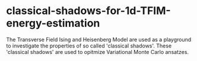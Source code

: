# classical-shadows-for-1d-TFIM-energy-estimation

The Transverse Field Ising and Heisenberg Model are used as a playground to investigate the properties of so called 'classical shadows'. These 'classical shadows' 
are used to opitmize Variational Monte Carlo ansatzes.
